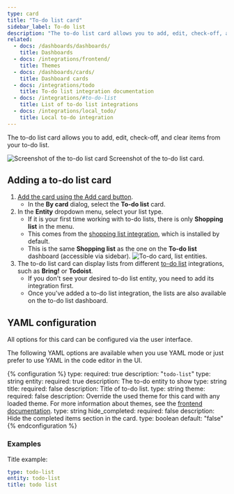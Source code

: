 ```yaml
---
type: card
title: "To-do list card"
sidebar_label: To-do list
description: "The to-do list card allows you to add, edit, check-off, and clear items from your to-do list."
related:
  - docs: /dashboards/dashboards/
    title: Dashboards
  - docs: /integrations/frontend/
    title: Themes
  - docs: /dashboards/cards/
    title: Dashboard cards
  - docs: /integrations/todo
    title: To-do list integration documentation
  - docs: /integrations/#to-do-list
    title: List of to-do list integrations
  - docs: /integrations/local_todo/
    title: Local to-do integration
---
```


The to-do list card allows you to add, edit, check-off, and clear items from your to-do list.

<p class='img'>
<img src='/images/dashboards/todo-list_card_shopping-list.png' alt='Screenshot of the to-do list card'>
Screenshot of the to-do list card.
</p>

## Adding a to-do list card

1. [Add the card using the Add card button](/dashboards/cards/#adding-cards-to-your-dashboard).
   - In the **By card** dialog, select the **To-do list** card.
2. In the **Entity** dropdown menu, select your list type.
   - If it is your first time working with to-do lists, there is only **Shopping list** in the menu.
   - This comes from the [shopping list integration](/integrations/shopping_list/), which is installed by default.
   - This is the same **Shopping list** as the one on the **To-do list** dashboard (accessible via sidebar).
   ![To-do card, list entities](/images/dashboards/cards-todo.png).
3. The to-do list card can display lists from different [to-do list](/integrations/#to-do-list) integrations, such as **Bring!** or **Todoist**.
   - If you don't see your desired to-do list entity, you need to add its integration first.
   - Once you've added a to-do list integration, the lists are also available on the to-do list dashboard.

## YAML configuration

All options for this card can be configured via the user interface.

The following YAML options are available when you use YAML mode or just prefer to use YAML in the code editor in the UI.

{% configuration %}
type:
  required: true
  description: "`todo-list`"
  type: string
entity:
  required: true
  description: The to-do entity to show
  type: string
title:
  required: false
  description: Title of to-do list.
  type: string
theme:
  required: false
  description: Override the used theme for this card with any loaded theme. For more information about themes, see the [frontend documentation](/integrations/frontend/).
  type: string
hide_completed:
  required: false
  description: Hide the completed items section in the card.
  type: boolean
  default: "false"
{% endconfiguration %}

### Examples

Title example:

```yaml
type: todo-list
entity: todo-list
title: todo list
```
